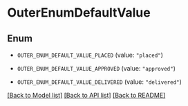 # OuterEnumDefaultValue

## Enum


* `OUTER_ENUM_DEFAULT_VALUE_PLACED` (value: `"placed"`)

* `OUTER_ENUM_DEFAULT_VALUE_APPROVED` (value: `"approved"`)

* `OUTER_ENUM_DEFAULT_VALUE_DELIVERED` (value: `"delivered"`)


[[Back to Model list]](../README.md#documentation-for-models) [[Back to API list]](../README.md#documentation-for-api-endpoints) [[Back to README]](../README.md)


